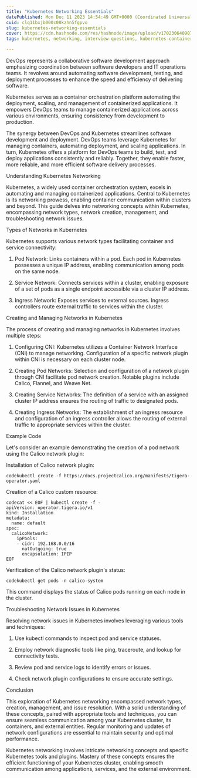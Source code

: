 ```yaml
---
title: "Kubernetes Networking Essentials"
datePublished: Mon Dec 11 2023 14:54:49 GMT+0000 (Coordinated Universal Time)
cuid: clq11bxjb000c08kzhn5fgpvo
slug: kubernetes-networking-essentials
cover: https://cdn.hashnode.com/res/hashnode/image/upload/v1702306409077/5afd5714-d256-4645-81b5-8c632d8a245d.png
tags: kubernetes, networking, interview-questions, kubernetes-container, networking-for-beginners, kubernetes-networking, kubernetesnetworking

---
```


DevOps represents a collaborative software development approach emphasizing coordination between software developers and IT operations teams. It revolves around automating software development, testing, and deployment processes to enhance the speed and efficiency of delivering software.

Kubernetes serves as a container orchestration platform automating the deployment, scaling, and management of containerized applications. It empowers DevOps teams to manage containerized applications across various environments, ensuring consistency from development to production.

The synergy between DevOps and Kubernetes streamlines software development and deployment. DevOps teams leverage Kubernetes for managing containers, automating deployment, and scaling applications. In turn, Kubernetes offers a platform for DevOps teams to build, test, and deploy applications consistently and reliably. Together, they enable faster, more reliable, and more efficient software delivery processes.

Understanding Kubernetes Networking

Kubernetes, a widely used container orchestration system, excels in automating and managing containerized applications. Central to Kubernetes is its networking prowess, enabling container communication within clusters and beyond. This guide delves into networking concepts within Kubernetes, encompassing network types, network creation, management, and troubleshooting network issues.

Types of Networks in Kubernetes

Kubernetes supports various network types facilitating container and service connectivity:

1. Pod Network: Links containers within a pod. Each pod in Kubernetes possesses a unique IP address, enabling communication among pods on the same node.
    
2. Service Network: Connects services within a cluster, enabling exposure of a set of pods as a single endpoint accessible via a cluster IP address.
    
3. Ingress Network: Exposes services to external sources. Ingress controllers route external traffic to services within the cluster.
    

Creating and Managing Networks in Kubernetes

The process of creating and managing networks in Kubernetes involves multiple steps:

1. Configuring CNI: Kubernetes utilizes a Container Network Interface (CNI) to manage networking. Configuration of a specific network plugin within CNI is necessary on each cluster node.
    
2. Creating Pod Networks: Selection and configuration of a network plugin through CNI facilitate pod network creation. Notable plugins include Calico, Flannel, and Weave Net.
    
3. Creating Service Networks: The definition of a service with an assigned cluster IP address ensures the routing of traffic to designated pods.
    
4. Creating Ingress Networks: The establishment of an ingress resource and configuration of an ingress controller allows the routing of external traffic to appropriate services within the cluster.
    

Example Code

Let's consider an example demonstrating the creation of a pod network using the Calico network plugin:

Installation of Calico network plugin:

```basic
codekubectl create -f https://docs.projectcalico.org/manifests/tigera-operator.yaml
```

Creation of a Calico custom resource:

```basic
codecat << EOF | kubectl create -f -
apiVersion: operator.tigera.io/v1
kind: Installation
metadata:
  name: default
spec:
  calicoNetwork:
    ipPools:
    - cidr: 192.168.0.0/16
      natOutgoing: true
      encapsulation: IPIP
EOF
```

Verification of the Calico network plugin's status:

```basic
codekubectl get pods -n calico-system
```

This command displays the status of Calico pods running on each node in the cluster.

Troubleshooting Network Issues in Kubernetes

Resolving network issues in Kubernetes involves leveraging various tools and techniques:

1. Use kubectl commands to inspect pod and service statuses.
    
2. Employ network diagnostic tools like ping, traceroute, and lookup for connectivity tests.
    
3. Review pod and service logs to identify errors or issues.
    
4. Check network plugin configurations to ensure accurate settings.
    

Conclusion

This exploration of Kubernetes networking encompassed network types, creation, management, and issue resolution. With a solid understanding of these concepts, paired with appropriate tools and techniques, you can ensure seamless communication among your Kubernetes cluster, its containers, and external entities. Regular monitoring and updates of network configurations are essential to maintain security and optimal performance.

Kubernetes networking involves intricate networking concepts and specific Kubernetes tools and plugins. Mastery of these concepts ensures the efficient functioning of your Kubernetes cluster, enabling smooth communication among applications, services, and the external environment.
